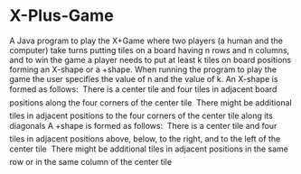 # X-Plus-Game
A Java program to play the X+Game where two players (a human and the computer) take turns putting tiles on a board having n rows and n columns, and to win the game a player needs to put at least k tiles on board positions forming an X-shape or a +shape. When running the program to play the game the user specifies the value of n and the value of k.
An X-shape is formed as follows:
 There is a center tile and four tiles in adjacent board positions along the four corners of the
center tile 
 There might be additional tiles in adjacent positions to the four corners of the center tile along
its diagonals 
A +shape is formed as follows:
 There is a center tile and four tiles in adjacent positions above, below, to the right, and to the
left of the center tile
 There might be additional tiles in adjacent positions in the same row or in the same column
of the center tile
